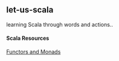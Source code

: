 ## let-us-scala
learning Scala through words and actions..

#### Scala Resources

[Functors and Monads](docs/FunctorsAndMonads.md)



